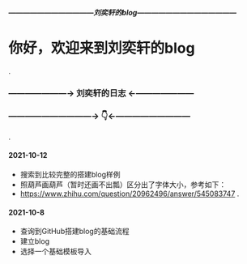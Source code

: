 
##### ————————————刘奕轩的blog——————————————
#   你好，欢迎来到刘奕轩的blog
.
### ———————→ 刘奕轩的日志 ←———————
### ——————————→ 👇←—————————
.
#### 2021-10-12
 - 搜索到比较完整的搭建blog样例
 - 照葫芦画葫芦（暂时还画不出瓢）区分出了字体大小，参考如下：
 - https://www.zhihu.com/question/20962496/answer/545083747
.
#### 2021-10-8
 - 查询到GitHub搭建blog的基础流程
 - 建立blog
 - 选择一个基础模板导入
